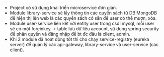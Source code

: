 - Project có sử dụng khai triển microservice đơn giản.
- Module library-service sẽ lấy thông tin các quyển sách từ DB MongoDB để hiện thị lên web là các quyển sách có sẵn để user có thể mượn, xóa.
- Module user-service liên kết với entity user trong csdl mysql, mỗi user sẽ có một foreinkey -> table lưu dữ liệu account, sử dụng spring security để phân quyền và đăng nhập để bt đc đâu là client, admin.
- Khi 2 module đã hoạt động tốt thì cho chạy service-registry (eureka server) để quản lý các api-gateway, library-service và user-service (các client).


